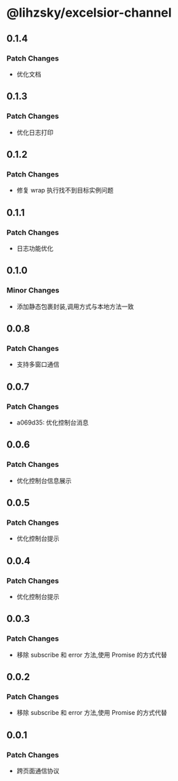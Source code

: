 # @lihzsky/excelsior-channel

## 0.1.4

### Patch Changes

- 优化文档

## 0.1.3

### Patch Changes

- 优化日志打印

## 0.1.2

### Patch Changes

- 修复 wrap 执行找不到目标实例问题

## 0.1.1

### Patch Changes

- 日志功能优化

## 0.1.0

### Minor Changes

- 添加静态包裹封装,调用方式与本地方法一致

## 0.0.8

### Patch Changes

- 支持多窗口通信

## 0.0.7

### Patch Changes

- a069d35: 优化控制台消息

## 0.0.6

### Patch Changes

- 优化控制台信息展示

## 0.0.5

### Patch Changes

- 优化控制台提示

## 0.0.4

### Patch Changes

- 优化控制台提示

## 0.0.3

### Patch Changes

- 移除 subscribe 和 error 方法,使用 Promise 的方式代替

## 0.0.2

### Patch Changes

- 移除 subscribe 和 error 方法,使用 Promise 的方式代替

## 0.0.1

### Patch Changes

- 跨页面通信协议
